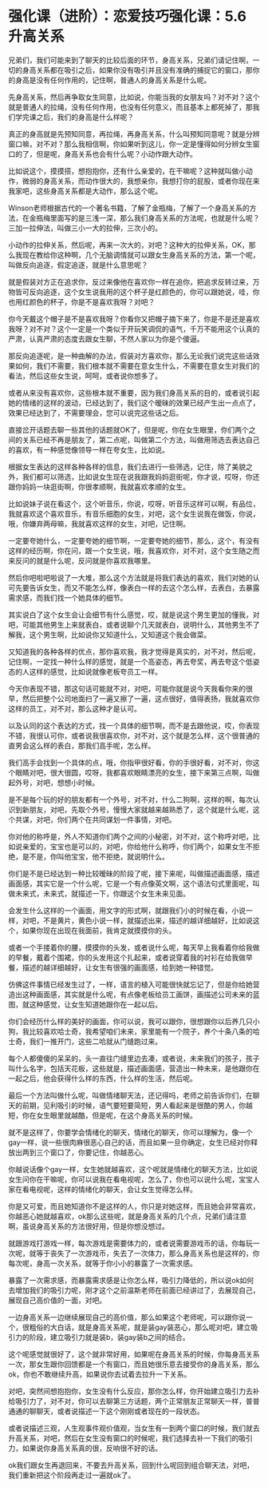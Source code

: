 # 强化课（进阶）：恋爱技巧强化课：5.6升高关系

兄弟们，我们可能来到了聊天的比较后面的环节，身高关系，兄弟们请记住啊，一切的身高关系都在吸引之后，如果你没有吸引并且没有准确的捕捉它的窗口，那你的身高是没有任何作用的，记住啊，普通人的身高关系是什么呢。

先身高关系，然后再争取女生同意，比如说，你能当我的女朋友吗？对不对？这个就是普通人的拉绳，没有任何作用，也没有任何意义，而且基本上都死掉了，那我们学完课之后，我们的身高是什么样呢？

真正的身高就是先预知同意，再拉绳，再身高关系，什么叫预知同意呢？就是分辨窗口嘛，对不对？那么我相信啊，你如果听到这儿，你一定是懂得如何分辨女生窗口的了，但是呢，身高关系也会有什么呢？小动作跟大动作。

比如说这个，摸摸搭，想抱抱你，还有什么亲爱的，在干嘛呢？这种就叫做小动作，微弱的身高关系，而动作很大的，我想亲你，我想打你的屁股，或者你现在来我家吧，这些身高关系都是大动作，那么这个呢。

Winson老师根据古代的一个著名书籍，了解了金瓶梅，了解了一个身高关系的方法，在金瓶梅里面写的是三浅一深，那么我们身高关系的方法呢，也就是什么呢？三加一拉伸法，叫做三小一大的拉伸，三次小的。

小动作的拉伸关系，然后呢，再来一次大的，对吧？这种大的拉伸关系，OK，那么我现在教给你这种啊，几个无脑调情就可以跟女生身高关系的方法，第一个呢，叫做反向追逐，假定追逐，就是什么意思呢？

就是假装对方正在追求你，反过来像他在喜欢你一样在追你，把追求反转过来，万物皆可反向追逐，这个女生说我用的这个杯子是红颜色的，你可以跟她说，哇，你也用红颜色的杯子，你是不是喜欢我呀？对吧？

你今天戴这个帽子是不是喜欢我呀？你看你又把帽子摘下来了，你是不是还是喜欢我呀？对不对？这个一定是一个类似于开玩笑调侃的语气，千万不能用这个认真的严肃，认真严肃的态度去跟女生聊，不然人家以为你是个傻逼。

那反向追逐呢，是一种曲解的办法，假装对方喜欢你，那么无论我们说完这些话效果如何，我们不需要，我们根本就不需要在意女生什么，不需要在意女生对我们的看法，然后这些女生说，呵呵，或者说你想多了。

或者从来没有喜欢你，这些根本就不重要，因为我们身高关系的目的，或者说引起她的情绪的这样的波动，已经达到了，我们这个暧昧的效果已经产生出一点点了，效果已经达到了，不需要理会，您可以说完这些话之后。

直接岔开话题去聊一些其他的话题就OK了，但是呢，你在女生眼里，你们两个之间的关系已经不再是朋友了，第二点呢，叫做第二个方法，叫做用筛选去表达自己的喜欢，有一种感觉像领导一样在夸女生，比如说。

根据女生表达的这样各种各样的信息，我们去进行一些筛选，记住，除了美貌之外，我们都可以筛选，比如说女生现在说我跟我妈妈逛街呢，你才说，哎呀，你还跟你妈妈一块逛街啊，你很孝顺啊，我就喜欢孝顺的女生。

比如说妹子说在看这个，这个听音乐，你说，哎呀，听音乐这样可以啊，有品位，我就喜欢这个喜欢音乐，有音乐细胞的女生，对吧，这个女生说我在做饭，你说，哦，你嫌弃两母嘛，我就喜欢这样的女生，对吧，记住啊。

一定要夸她什么，一定要夸她的细节啊，一定要夸她的细节，那么，这个，有没有这样的经历啊，你在问，跟一个女生说，哦，我喜欢你，对不对，这个女生随之而来反问的就是什么呢，反问就是你喜欢我哪里。

然后你吧啦吧啦说了一大堆，那么这个方法就是将我们表达的喜欢，我们对她的认可先要告诉女生，而又不能怎么样，像表白一样的去这个怎么样，去表白，去暴露需求感，而我们找一个她具体的细节。

其实说白了这个女生会让会细节有什么感觉，哎，就是说这个男生更加的懂我，对吧，可能其他男生上来就表白，或者说聊个几天就表白，说明什么，其他男生不了解我，这个男生啊，比如说你又知道什么，又知道这个我会做菜。

又知道我的各种各样的优点，那你喜欢我，我才觉得是真实的，对不对，然后呢，记住啊，一定找一种什么样的感觉，就是一个高姿态，再去夸奖，再去夸这个低姿态的人这样的感觉，比如说就像老板夸员工一样。

今天你表现不错，那这句话可能就不对，对吧，可能你就是说今天我看你来的很早，然后把整个公司地面扫了一遍又擦了一遍，这点很好，值得表扬，我就喜欢你这样的员工，对不对，那么这种才是认可。

以及认同的这个表达的方式，找一个具体的细节啊，而不是去跟他说，哎，你表现不错，我很认可你，或者说我很喜欢你，对不对，这个就是怎么样，这个很普通的直男会这么样的表白，那我们高手呢，怎么样。

我们高手会找到一个具体的点，哦，你指甲很好看，你的手很好看，对不对，你这个眼睛对吧，很大很圆，哎呀，我都喜欢眼睛漂亮的女生，接下来第三点啊，叫做起外号，对吧，想想小时候。

是不是每个玩的好的朋友都有一个外号，对不对，什么二狗啊，这样的啊，每次认识到新朋友，对吧，先取个外号，慢慢大家就越来越熟悉了，这个就是什么呢，这个共谋，对吧，你们两个在共同谋划一件事情，对吧。

你对他的称呼是，外人不知道你们两个之间的小秘密，对不对，这个称呼对吧，比如说亲爱的，宝宝也是可以的，对吧，你给他什么称呼，你们两个，如果女生不拒绝，是不是，你叫他宝宝，他不拒绝，就说明什么。

你们是不是已经达到一种比较暧昧的阶段了呢，接下来呢，叫做描述画面感，描述画面感，其实它是一个什么呢，它是一个有点像英文啊，这个语法句式里面呢，叫做未来式，未来式，就描述一下，你跟这个女生未来见面。

会发生什么这样的一个画面，用文字的形式啊，就跟我们小的时候在看，小说一样，对吧，不是黄片，黄色小说一样，就描述出来，描述的越详细越好，比如说这个，如果你现在出现在我面前，我肯定就摸摸你的头。

或者一个手搂着你的腰，摸摸你的头发，或者说什么呢，每天早上我看着你给我做的早餐，戴着个围裙，你的头发用这个扎起来，或者说穿着我的衬衫在给我做早餐，描述的越详细越好，让女生有很强的画面感，给到她一种错觉。

仿佛这件事情已经发生过了，一样，语言的植入可能很快就忘记了，但是你给她营造出这种画面感，其实就是什么呢，有点像老板给员工画饼，画描述公司未来的蓝图，就这种感觉，让女生知道她跟你在一起以后。

你们会经历什么样的美好的画面，你可以说，我可以跟你，很想跟你以后养几只小狗，我比较喜欢哈士奇，我希望咱们未来，家里能有一个院子，养个十条八条的哈士奇，我们一推开门，这些二哈就从门缝跑过来。

每个人都傻傻的呆呆的，头一直往门缝里边去凑，或者说，未来我们的孩子，孩子叫什么名字，包括天花板，这些就是，描述画面感，营造出一种未来，是他跟你在一起之后，他会获得什么样的东西，什么样的生活，然后呢。

最后一个方法叫做什么呢，叫做情绪聊天法，还记得吗，老师之前告诉你们，在聊天的前期，见利吸引的时候，语气要短要简短，男人看起来是很酷的男人，你越短，你在女生眼里就越酷，但是呢，在这个身高关系的时候。

就不是这样了，你要学会情绪化的聊天，情绪化的聊天，你可以理解为，像一个gay一样，说一些很肉麻很恶心自己的话，而且如果一旦你确定，女生已经对你释放出两到三个窗口了，你要记住，你越恶心。

你越说话像个gay一样，女生她就越喜欢，这个呢就是情绪化的聊天方法，比如说女生问你在干嘛呢，你可以说我在看电视呢，怎么了，你也可以说什么呢，宝宝人家在看电视呢，这样的情绪化的聊天，会让女生觉得怎么样。

你是又可爱，而且她知道你不是这样的人，你只是对她这样，而且她会非常喜欢，你越恶心她就越喜欢，ok那么这些呢，就是身高关系的几个点，兄弟们请注意啊，虽说身高关系的方法很好用，但是你想没想过。

就跟游戏打游戏一样，每次游戏是需要体力的，或者说需要游戏币的话，你每玩一次呢，就等于丧失了一次游戏币，失去了一次体力，那么身高关系也是这样的，你每次呢，身高一次关系，就等于你小小的暴露了一次需求感。

暴露了一次需求感，而暴露需求感是让你怎么样，吸引力降低的，所以说ok如何去增加我们的吸引力呢，刚才这个之前温斯老师在前面已经讲过了，去展现自己，展现自己高价值的一面，对吧。

一边身高关系一边继续展现自己的高价值，那么如果这个老师呢，可以跟你说一个，很粗俗的大白话，就是身高关系呢，就是装gay装恶心，那么呢对吧，建立吸引力的阶段，建立吸引力就是装b，装gay装b之间的结合。

这个呢感觉就很好了，这个就非常好用，如果呢在身高关系的时候，你每身高关系一次，那女生跟你回馈都是一个有窗口，而且她很乐意去接受你的身高关系，那么ok，你也不敢继续升高，如果说你去试着去拉升一下关系。

对吧，突然间想抱抱你，女生没有什么反应，那你怎么样，你开始建立吸引力去补给吸引力了，对不对，你可以去聊第三方话题，两个正常朋友正常聊天一样，普普通通的聊聊天，或者说描述一下这个刚刚或者现在的一段状态。

或者说描述三观，人生观事件观价值观，当女生有一到两个窗口的时候，我们就去升高关系，对吧，然后在女生没有窗口的时候呢，我们选择去补一下我们的吸引力，如果说你身高关系真的很，反响很不好的话。

ok我们跟女生再退回来，不要去升高关系，回到什么呢回到组合聊天法，对吧，我们重新把这个阶段再走过一遍就ok了。

